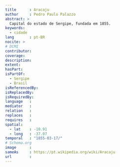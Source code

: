 ```yaml
---
title      : Aracaju
author     : Pedro Paulo Palazzo
abstract: >
  Capital do estado de Sergipe, fundada em 1855.
keywords:
  - cidade
lang       : pt-BR
nocite: >
# DCMI
contributor:
coverage:
description:
extent:
hasPart:
isPartOf:
  - Sergipe
  - Brasil
isReferencedBy:
isReplacedBy:
isRequiredBy:
language   :
mediator   :
relation   :
replaces   :
requires   :
spatial: 
  - lat    : -10.91
  - long   : -37.07
temporal   : "1855-03-17/"
# Schema.org
image      :
sameAs     : https://pt.wikipedia.org/wiki/Aracaju
url        :
---
```


